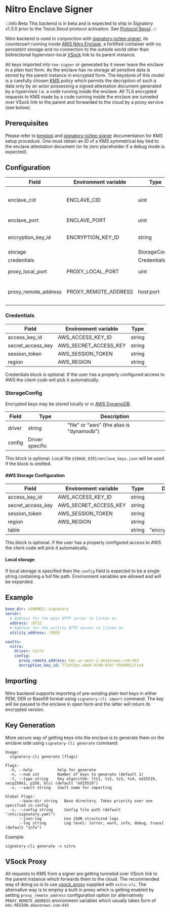 # Nitro Enclave Signer

:::info Beta
This backend is in beta and is expected to ship in Signatory v1.3.0 prior to the Tezos Seoul protocol activation. See [Protocol Seoul](https://octez.tezos.com/docs/protocols/023_seoul.html).
:::


Nitro backend is used in conjunction with [signatory-io/tee-signer](https://github.com/signatory-io/tee-signer), its counterpart running inside [AWS Nitro Enclave](https://aws.amazon.com/ec2/nitro/nitro-enclaves/), a fortified container with no persistent storage and no connection to the outside world other than bidirectional hypervisor-local [VSock](https://man7.org/linux/man-pages/man7/vsock.7.html) link to its parent instance.

All keys imported into `tee-signer` or generated by it never leave the enclave in a plain text form. As the enclave has no storage all sensitive data is stored by the parent instance in encrypted form. The keystone of this model is a carefully chosen [KMS](https://aws.amazon.com/kms/) policy which permits the decryption of such a data only by an actor possessing a signed attestation document generated by a hypervisor i.e. a code running inside the enclave. All TLS encrypted requests to KMS made by a code running inside the enclave are tunneled over VSock link to the parent and forwarded to the cloud by a proxy service (see below).

## Prerequisites

Please refer to [kmstool](https://github.com/aws/aws-nitro-enclaves-sdk-c/blob/main/docs/kmstool.md#set-up-kms) and [signatory-io/tee-signer](https://github.com/signatory-io/tee-signer) documentation for KMS setup procedure. One must obtain an ID of a KMS symmetrical key tied to the enclave attestation document (or its zero placeholder if a debug mode is expected).

## Configuration

| Field                | Environment variable | Type          | Default | Required | Description                                                  |
| -------------------- | -------------------- | ------------- | ------- | -------- | ------------------------------------------------------------ |
| enclave_cid          | ENCLAVE_CID          | uint          |         | ✅        | Context ID of an enclave running `tee-signer`. **It's changing on every restart of an enclave ** |
| enclave_port         | ENCLAVE_PORT         | uint          | 2000    |          | Listening VSock port of `tee-signer`                     |
| encryption_key_id    | ENCRYPTION_KEY_ID    | string        |         | ✅        | KMS key ARN or ID used by enclave to decrypt private keys    |
| storage              |                      | StorageConfig |         |          | Key storage configuration                                    |
| credentials          |                      | Credentials   |         |          | KMS credentials                                              |
| proxy_local_port     | PROXY_LOCAL_PORT     | uint          | 8000    |          | Local VSock port for the built in VSock proxy                |
| proxy_remote_address | PROXY_REMOTE_ADDRESS | host:port     |         |          | Setting this option enables the built in VSock proxy (see below). Usually it looks like `kms.REGION.amazonaws.com:443` |

### Credentials

| Field             | Environment variable  | Type   |
| ----------------- | --------------------- | ------ |
| access_key_id     | AWS_ACCESS_KEY_ID     | string |
| secret_access_key | AWS_SECRET_ACCESS_KEY | string |
| session_token     | AWS_SESSION_TOKEN     | string |
| region            | AWS_REGION            | string |

Credentials block is optional. If the user has a properly configured access to AWS the client code will pick it automatically.

### StorageConfig

Encrypted keys may be stored locally or in [AWS DynamoDB](https://aws.amazon.com/dynamodb/).

| Field  | Type            | Description                               |
| ------ | --------------- | ----------------------------------------- |
| driver | string          | "file" or "aws" (the alias is "dynamodb") |
| config | Driver specific |                                           |

This block is optional. Local file `${BASE_DIR}/enclave_keys.json` will be used if the block is omitted.

#### AWS Storage Configuration

| Field             | Environment variable  | Type   | Default          |
| ----------------- | --------------------- | ------ | ---------------- |
| access_key_id     | AWS_ACCESS_KEY_ID     | string |                  |
| secret_access_key | AWS_SECRET_ACCESS_KEY | string |                  |
| session_token     | AWS_SESSION_TOKEN     | string |                  |
| region            | AWS_REGION            | string |                  |
| table             |                       | string | "encrypted_keys" |

This block is optional. If the user has a properly configured access to AWS the client code will pick it automatically.

#### Local storage

If local storage is specified then the `config` field is expected to be a single string containing a full file path. Environment variables are allowed and will be expanded.

## Example

```yaml
base_dir: ${HOME}/.signatory
server:
  # Address for the main HTTP server to listen on
  address: :6732
  # Address for the utility HTTP server to listen on
  utility_address: :9583

vaults:
  nitro:
    driver: nitro
    config:
      proxy_remote_address: kms.us-west-2.amazonaws.com:443
      encryption_key_id: 771dfdac-e8e9-4f40-9747-f56d0911fce4
```

## Importing

Nitro backend supports importing of pre-existing plain text keys in either PEM, DER or Base58 format using  `signatory-cli import` command. The key will be passed to the enclave in open form and the latter will return its encrypted version.

## Key Generation

More secure way of getting keys into the enclave is to generate them on the enclave side using `signatory-cli generate` command:

```
Usage:
  signatory-cli generate [flags]

Flags:
  -h, --help           help for generate
  -n, --num int        Number of keys to generate (default 1)
  -t, --type string    Key algorithm: [tz1, tz2, tz3, tz4, ed25519, secp256k1, p256, bls] (default "ed25519")
  -v, --vault string   Vault name for importing

Global Flags:
      --base-dir string   Base directory. Takes priority over one specified in config
  -c, --config string     Config file path (default "/etc/signatory.yaml")
      --json-log          Use JSON structured logs
      --log string        Log level: [error, warn, info, debug, trace] (default "info")
```

Example:

```
signatory-cli generate -v nitro
```

## VSock Proxy

All requests to KMS from a signer are getting  tunneled over VSock link to the parent instance which forwards them to the cloud. The recommended way of doing so is to use [vsock_proxy](https://github.com/aws/aws-nitro-enclaves-cli/tree/main/vsock_proxy) supplied with `nitro-cli`. The alternative way is to employ a built in proxy which is getting enabled by setting `proxy_remote_address` configuration option (or alternatively `PROXY_REMOTE_ADDRESS` environment variable) which usually takes form of `kms.REGION.amazonaws.com:443`